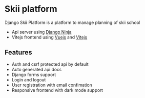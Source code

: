 # Skii platform

Django Skii Platform is a platform to manage planning of skii school

- Api server using [Django Ninja](https://github.com/vitalik/django-ninja)
- Vitejs frontend using [Vuejs](https://vuejs.org/) and [Vitejs](https://vitejs.dev/)

## Features

- Auth and csrf protected api by default
- Auto generated api docs
- Django forms support
- Login and logout
- User registration with email confimation
- Responsive frontend with dark mode support